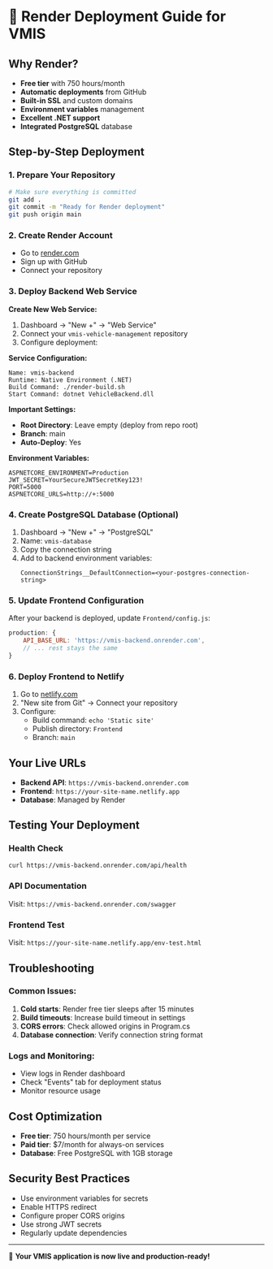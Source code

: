 # 🚀 Render Deployment Guide for VMIS

## Why Render?
- **Free tier** with 750 hours/month
- **Automatic deployments** from GitHub
- **Built-in SSL** and custom domains
- **Environment variables** management
- **Excellent .NET support**
- **Integrated PostgreSQL** database

## Step-by-Step Deployment

### 1. Prepare Your Repository
```bash
# Make sure everything is committed
git add .
git commit -m "Ready for Render deployment"
git push origin main
```

### 2. Create Render Account
- Go to [render.com](https://render.com)
- Sign up with GitHub
- Connect your repository

### 3. Deploy Backend Web Service

**Create New Web Service:**
1. Dashboard → "New +" → "Web Service"
2. Connect your `vmis-vehicle-management` repository
3. Configure deployment:

**Service Configuration:**
```
Name: vmis-backend
Runtime: Native Environment (.NET)
Build Command: ./render-build.sh
Start Command: dotnet VehicleBackend.dll
```

**Important Settings:**
- **Root Directory**: Leave empty (deploy from repo root)
- **Branch**: main
- **Auto-Deploy**: Yes

**Environment Variables:**
```
ASPNETCORE_ENVIRONMENT=Production
JWT_SECRET=YourSecureJWTSecretKey123!
PORT=5000
ASPNETCORE_URLS=http://+:5000
```

### 4. Create PostgreSQL Database (Optional)
1. Dashboard → "New +" → "PostgreSQL"
2. Name: `vmis-database`
3. Copy the connection string
4. Add to backend environment variables:
   ```
   ConnectionStrings__DefaultConnection=<your-postgres-connection-string>
   ```

### 5. Update Frontend Configuration
After your backend is deployed, update `Frontend/config.js`:
```javascript
production: {
    API_BASE_URL: 'https://vmis-backend.onrender.com',
    // ... rest stays the same
}
```

### 6. Deploy Frontend to Netlify
1. Go to [netlify.com](https://netlify.com)
2. "New site from Git" → Connect your repository
3. Configure:
   - Build command: `echo 'Static site'`
   - Publish directory: `Frontend`
   - Branch: `main`

## Your Live URLs
- **Backend API**: `https://vmis-backend.onrender.com`
- **Frontend**: `https://your-site-name.netlify.app`
- **Database**: Managed by Render

## Testing Your Deployment

### Health Check
```bash
curl https://vmis-backend.onrender.com/api/health
```

### API Documentation
Visit: `https://vmis-backend.onrender.com/swagger`

### Frontend Test
Visit: `https://your-site-name.netlify.app/env-test.html`

## Troubleshooting

### Common Issues:
1. **Cold starts**: Render free tier sleeps after 15 minutes
2. **Build timeouts**: Increase build timeout in settings
3. **CORS errors**: Check allowed origins in Program.cs
4. **Database connection**: Verify connection string format

### Logs and Monitoring:
- View logs in Render dashboard
- Check "Events" tab for deployment status
- Monitor resource usage

## Cost Optimization
- **Free tier**: 750 hours/month per service
- **Paid tier**: $7/month for always-on services
- **Database**: Free PostgreSQL with 1GB storage

## Security Best Practices
- Use environment variables for secrets
- Enable HTTPS redirect
- Configure proper CORS origins
- Use strong JWT secrets
- Regularly update dependencies

---

🎉 **Your VMIS application is now live and production-ready!**
